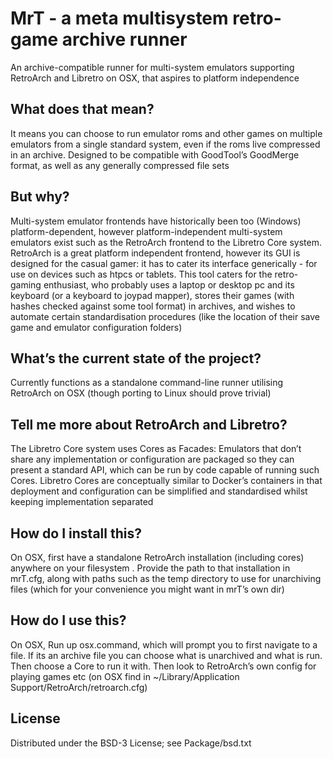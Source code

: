 MrT - a meta multisystem retro-game archive runner
==================================================

An archive-compatible runner for multi-system emulators supporting RetroArch and Libretro on OSX, that aspires to platform independence

## What does that mean?

It means you can choose to run emulator roms and other games on multiple emulators from a single standard system, even if the roms live compressed in an archive.  Designed to be compatible with GoodTool’s GoodMerge format, as well as any generally compressed file sets

## But why?

Multi-system emulator frontends have historically been too (Windows) platform-dependent, however platform-independent multi-system emulators exist such as the RetroArch frontend to the Libretro Core system. RetroArch is a great platform independent frontend, however its GUI is designed for the casual gamer: it has to cater its interface generically - for use on devices such as htpcs or tablets. This tool caters for the retro-gaming enthusiast, who probably uses a laptop or desktop pc and its keyboard (or a keyboard to joypad mapper), stores their games (with hashes checked against some tool format) in archives, and wishes to automate certain standardisation procedures (like the location of their save game and emulator configuration folders)

## What’s the current state of the project?

Currently functions as a standalone command-line runner utilising RetroArch on OSX (though porting to Linux should prove trivial)

## Tell me more about RetroArch and Libretro?

The Libretro Core system uses Cores as Facades: Emulators that don’t share any implementation or configuration are packaged so they can present a standard API, which can be run by code capable of running such Cores. Libretro Cores are conceptually similar to Docker’s containers in that deployment and configuration can be simplified and standardised whilst keeping implementation separated

## How do I install this?

On OSX, first have a standalone RetroArch installation (including cores) anywhere on your filesystem . Provide the path to that installation in mrT.cfg, along with paths such as the temp directory to use for unarchiving files (which for your convenience you might want in mrT’s own dir)

## How do I use this?

On OSX, Run up osx.command, which will prompt you to first navigate to a file. If its an archive file you can choose what is unarchived and what is run. Then choose a Core to run it with. Then look to RetroArch’s own config for playing games etc (on OSX find in
~/Library/Application Support/RetroArch/retroarch.cfg)

## License

Distributed under the BSD-3 License; see Package/bsd.txt